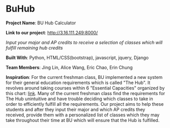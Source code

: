 # BuHub

**Project Name**: BU Hub Calculator

**Link to our project**: http://3.16.111.249:8000/

_Input your major and AP credits to receive a selection of classes which will fulfill remaining hub credits_

**Built With**: Python, HTML/CSS(bootstrap), javascript, jquery, Django

**Team Members**: Jing Lin, Alice Wang, Eric Chao, Erin Chung

**Inspiration**: For the current freshman class, BU implemented a new system for their general
education requirements which is called "The Hub". It revolves around taking courses within 6
"Essential Capacities" organized by this chart: [link](http://https://www.bu.edu/sargent/files/2018/06/BUHub-2.jpg).
Many of the current freshman class find the requirements for The Hub unintuitive and have trouble deciding
which classes to take in order to efficiently fulfill all the requirements. Our project aims to help these
students and after they input their major and which AP credits they received, provide them with a personalized list
of classes which they may take throughout their time at BU which will ensure that the Hub is fulfilled.

